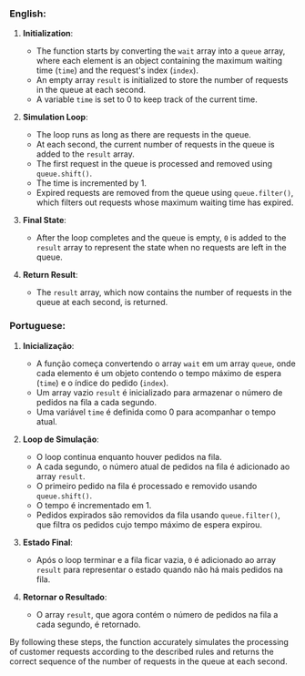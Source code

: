 ### English:

1. **Initialization**:

   - The function starts by converting the `wait` array into a `queue` array, where each element is an object containing the maximum waiting time (`time`) and the request's index (`index`).
   - An empty array `result` is initialized to store the number of requests in the queue at each second.
   - A variable `time` is set to 0 to keep track of the current time.

2. **Simulation Loop**:

   - The loop runs as long as there are requests in the queue.
   - At each second, the current number of requests in the queue is added to the `result` array.
   - The first request in the queue is processed and removed using `queue.shift()`.
   - The time is incremented by 1.
   - Expired requests are removed from the queue using `queue.filter()`, which filters out requests whose maximum waiting time has expired.

3. **Final State**:

   - After the loop completes and the queue is empty, `0` is added to the `result` array to represent the state when no requests are left in the queue.

4. **Return Result**:
   - The `result` array, which now contains the number of requests in the queue at each second, is returned.

### Portuguese:

1. **Inicialização**:

   - A função começa convertendo o array `wait` em um array `queue`, onde cada elemento é um objeto contendo o tempo máximo de espera (`time`) e o índice do pedido (`index`).
   - Um array vazio `result` é inicializado para armazenar o número de pedidos na fila a cada segundo.
   - Uma variável `time` é definida como 0 para acompanhar o tempo atual.

2. **Loop de Simulação**:

   - O loop continua enquanto houver pedidos na fila.
   - A cada segundo, o número atual de pedidos na fila é adicionado ao array `result`.
   - O primeiro pedido na fila é processado e removido usando `queue.shift()`.
   - O tempo é incrementado em 1.
   - Pedidos expirados são removidos da fila usando `queue.filter()`, que filtra os pedidos cujo tempo máximo de espera expirou.

3. **Estado Final**:

   - Após o loop terminar e a fila ficar vazia, `0` é adicionado ao array `result` para representar o estado quando não há mais pedidos na fila.

4. **Retornar o Resultado**:
   - O array `result`, que agora contém o número de pedidos na fila a cada segundo, é retornado.

By following these steps, the function accurately simulates the processing of customer requests according to the described rules and returns the correct sequence of the number of requests in the queue at each second.
